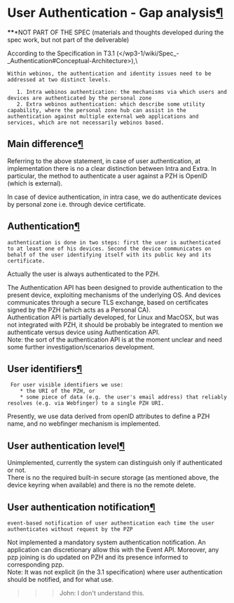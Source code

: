 User Authentication - Gap analysis[¶](#User-Authentication-Gap-analysis)
========================================================================

**\*\***\*NOT PART OF THE SPEC (materials and thoughts developed during
the spec work, but not part of the deliverable)

According to the Specification in T3.1
(</wp3-1/wiki/Spec_-_Authentication#Conceptual-Architecture>),\

    Within webinos, the authentication and identity issues need to be addressed at two distinct levels.

       1. Intra webinos authentication: the mechanisms via which users and devices are authenticated by the personal zone
       2. Extra webinos authentication: which describe some utility capability, where the personal zone hub can assist in the authentication against multiple external web applications and services, which are not necessarily webinos based.

Main difference[¶](#Main-difference)
------------------------------------

Referring to the above statement, in case of user authentication, at
implementation there is no a clear distinction between Intra and Extra.
In particular, the method to authenticate a user against a PZH is OpenID
(which is external).

In case of device authentication, in intra case, we do authenticate
devices by personal zone i.e. through device certificate.

Authentication[¶](#Authentication)
----------------------------------

    authentication is done in two steps: first the user is authenticated to at least one of his devices. Second the device communicates on behalf of the user identifying itself with its public key and its certificate.

Actually the user is always authenticated to the PZH.

The Authentication API has been designed to provide authentication to
the present device, exploiting mechanisms of the underlying OS. And
devices communicates through a secure TLS exchange, based on
certificates signed by the PZH (which acts as a Personal CA).\
Authentication API is partially developed, for Linux and MacOSX, but was
not integrated with PZH, it should be probably be integrated to mention
we authenticate versus device using Authentication API.\
Note: the sort of the authentication API is at the moment unclear and
need some further investigation/scenarios development.

User identifiers[¶](#User-identifiers)
--------------------------------------

     For user visible identifiers we use:
        * the URI of the PZH, or
        * some piece of data (e.g. the user's email address) that reliably
    resolves (e.g. via Webfinger) to a single PZH URI.

Presently, we use data derived from openID attributes to define a PZH
name, and no webfinger mechanism is implemented.

User authentication level[¶](#User-authentication-level)
--------------------------------------------------------

Unimplemented, currently the system can distinguish only if
authenticated or not.\
There is no the required built-in secure storage (as mentioned above,
the device keyring when available) and there is no the remote delete.

User authentication notification[¶](#User-authentication-notification)
----------------------------------------------------------------------

    event-based notification of user authentication each time the user authenticates without request by the PZP

Not implemented a mandatory system authentication notification. An
application can discretionary allow this with the Event API. Moreover,
any pzp joining is do updated on PZH and its presence informed to
corresponding pzp.\
Note: It was not explicit (in the 3.1 specification) where user
authentication should be notified, and for what use.

> > > John: I don't understand this.

